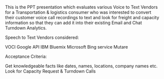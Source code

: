 This is the PPT presentation which evaluates various Voice to Text Vendors for a Transportation & logistics consumer who was interested to convert their customer voice call recordings to text and look for freight and capacity information so that they can add it into their existing Email and Chat Turndown Analytics.

Speech to Text Vendors considered:

VOCI
Google API
IBM Bluemix
Microsoft Bing service
Mutare

Acceptance Criteria:

Get knowledgeable facts like dates, names, locations, company names etc.
Look for Capacity Request & Turndown Calls
